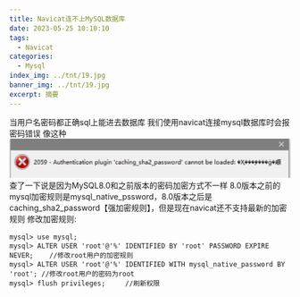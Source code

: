 ```yaml
---
title: Navicat连不上MySQL数据库
date: 2023-05-25 10:10:10
tags:
  - Navicat
categories:
  - Mysql
index_img: ../tnt/19.jpg
banner_img: ../tnt/19.jpg
excerpt: 摘要
---
```


当用户名密码都正确sql上能进去数据库
我们使用navicat连接mysql数据库时会报密码错误
像这种
![Alt text](../../Vue2Img//mysql.png)
查了一下说是因为MySQL8.0和之前版本的密码加密方式不一样
 8.0版本之前的mysql加密规则是mysql_native_pssword，8.0版本之后是caching_sha2_password【强加密规则】，但是现在navicat还不支持最新的加密规则
 修改加密规则:
 

```
mysql> use mysql;
mysql> ALTER USER 'root'@'%' IDENTIFIED BY 'root' PASSWORD EXPIRE NEVER;    //修改root用户的加密规则
mysql> ALTER USER 'root'@'%' IDENTIFIED WITH mysql_native_password BY 'root'; //修改root用户的密码为root
mysql> flush privileges;     //刷新权限
```


